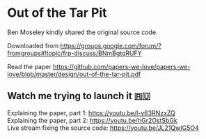 # Out of the Tar Pit

Ben Moseley kindly shared the original source code. 

Downloaded from https://groups.google.com/forum/?fromgroups#!topic/frp-discuss/BNmBgtqRUFY

Read the paper https://github.com/papers-we-love/papers-we-love/blob/master/design/out-of-the-tar-pit.pdf

## Watch me trying to launch it 🇷🇺

Explaining the paper, part 1: https://youtu.be/l-y63RNzxZQ  
Explaining the paper, part 2: https://youtu.be/hGr2OstSbGk  
Live stream fixing the source code: https://youtu.be/JL21QwIG5O4  
